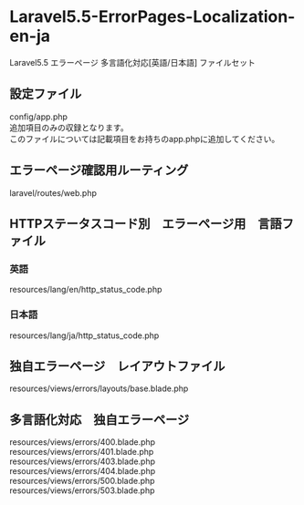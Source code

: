 # Laravel5.5-ErrorPages-Localization-en-ja
Laravel5.5 エラーページ 多言語化対応[英語/日本語] ファイルセット

## 設定ファイル
config/app.php  
追加項目のみの収録となります。  
このファイルについては記載項目をお持ちのapp.phpに追加してください。

## エラーページ確認用ルーティング
laravel/routes/web.php

## HTTPステータスコード別　エラーページ用　言語ファイル
### 英語
resources/lang/en/http_status_code.php
### 日本語
resources/lang/ja/http_status_code.php

## 独自エラーページ　レイアウトファイル
resources/views/errors/layouts/base.blade.php

## 多言語化対応　独自エラーページ
resources/views/errors/400.blade.php  
resources/views/errors/401.blade.php  
resources/views/errors/403.blade.php  
resources/views/errors/404.blade.php  
resources/views/errors/500.blade.php  
resources/views/errors/503.blade.php  
